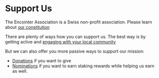 # Support Us

The Encointer Association is a Swiss non-profit association. Please learn about [our constitution](https://encointer.org/about/)

There are plenty of ways how you can support us. The best way is by getting active and [engaging with your local community](https://encointer.org/partner-with-us/)

But we can also offer you more passive ways to support our mission:
* [Donations](./support-us-donate.md) if you want to give
* [Nominations](./support-us-nominate.md) if you want to earn staking rewards while helping us earn as well.
